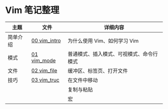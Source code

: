 # Vim 笔记整理

| 主题     | 文件                              | 详细内容                                 |
| -------- | --------------------------------- | ---------------------------------------- |
| 简单介绍 | [00 vim_intro](00%20vim_intro.md) | 为什么使用 Vim、如何学习 Vim             |
| 模式     | [01 vim_mode](01%20vim_mode.md)   | 普通模式、插入模式、可视模式、命令行模式 |
| 文件     | [02 vim_file](02%20vim_file.md)   | 缓冲区、标签页、打开文件                 |
| 技巧     | [03 vim_truc](03%20vim_truc.md)   | 在文件中移动                             |
|          |                                   | 复制与粘贴                               |
|          |                                   | 宏                                         |

